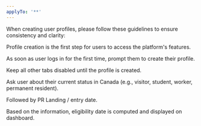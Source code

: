 ```yaml
---
applyTo: '**'
---
```

When creating user profiles, please follow these guidelines to ensure consistency and clarity:

Profile creation is the first step for users to access the platform's features. 

As soon as user logs in for the first time, prompt them to create their profile.

Keep all other tabs disabled until the profile is created.

Ask user about their current status in Canada (e.g., visitor, student, worker, permanent resident).

Followed by PR Landing / entry date.

Based on the information, eligibility date is computed and displayed on dashboard.